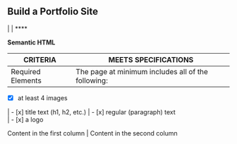 ## Build a Portfolio Site 

| 
 | ****
>
>
>
>

**Semantic HTML**

CRITERIA | MEETS SPECIFICATIONS
----------------- | ----------------------------------------------------------------------------------------
Required Elements | The page at minimum includes all of the following:
- [x] at least 4 images


| - [x] title text (h1, h2, etc.)                   | - [x] regular (paragraph) text  
                  | - [x] a logo

Content in the first column | Content in the second column
